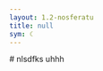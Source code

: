 ```yaml
---
layout: 1.2-nosferatu
title: null
sym: ☾
---
```

<div class="book" markdown="1">
# nlsdfks
uhhh
</div>